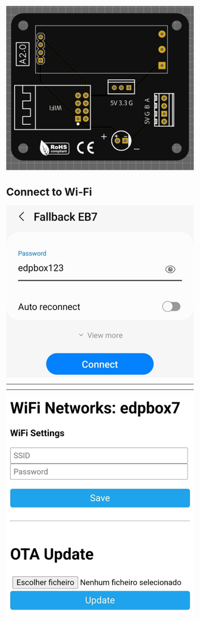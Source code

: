 ![pcb diy A2.0](./__a2.0_1.jpg)

# Connect to Wi-Fi

![wifi 1](./i/wifi1.jpg)

<hr>
<hr>

![wifi 2](./i/wifi2.jpg)
